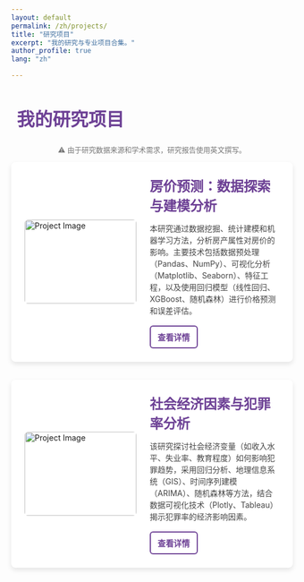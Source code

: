 ```yaml
---
layout: default
permalink: /zh/projects/
title: "研究项目"
excerpt: "我的研究与专业项目合集。"
author_profile: true
lang: "zh"

---
```


<style>
/* 页面整体样式 */
.page-content {
  background: #f3e8fd;
  padding: 2rem;
}

/* 项目卡片样式 */
.project-card {
  display: flex;
  align-items: center;
  background: white;
  padding: 1.5rem;
  border-radius: 8px;
  box-shadow: 0 4px 8px rgba(0,0,0,0.1);
  margin-bottom: 2rem;
  transition: transform 0.2s, box-shadow 0.2s;
}

/* 移动端适配 */
@media (max-width: 768px) {
  .project-card {
    flex-direction: column;
    text-align: center;
  }
  .project-image {
    margin-right: 0;
    margin-bottom: 1rem;
  }
  .button-row {
    justify-content: center;
  }
}

/* 项目图片 */
.project-image {
  width: 200px;
  height: 150px;
  border-radius: 6px;
  object-fit: cover;
  margin-right: 1.5rem;
}

/* 项目内容 */
.project-content {
  flex: 1;
}

.project-title {
  font-size: 1.5rem;
  font-weight: bold;
  color: #6d4195;
  margin-bottom: 0.5rem;
}

.project-description {
  color: #444;
  line-height: 1.5;
  margin-bottom: 1rem;
}

/* 详情按钮 */
.details-btn {
  background: transparent;
  color: #6d4195;
  border: 2px solid #6d4195;
  padding: 8px 12px;
  font-size: 0.9rem;
  font-weight: bold;
  border-radius: 6px;
  cursor: pointer;
  transition: all 0.2s ease;
}

.details-btn:hover {
  background: #6d4195;
  color: white;
}

/* 隐藏详情 */
.project-details {
  display: none;
  background: #fff;
  padding: 1.5rem;
  margin-top: 1rem;
  margin-bottom: 2rem;
  border-radius: 6px;
  box-shadow: 0 3px 6px rgba(0,0,0,0.1);
}

/* 预览框 */
.preview-frame {
  width: 100%;
  height: 450px;
  border: none;
  margin-bottom: 1rem;
  border-radius: 6px;
}

/* 按钮行 */
.button-row {
  display: flex;
  gap: 0.8rem;
}

/* GitHub 按钮 */
.github-btn {
  display: inline-flex;
  align-items: center;
  gap: 5px;
  padding: 6px 10px;
  font-size: 0.9rem;
  font-weight: bold;
  border-radius: 6px;
  text-decoration: none;
  border: 2px solid #6d4195;
  color: #6d4195;
}

.github-btn:hover {
  background: #6d4195;
  color: white;
}

/* 页面查看按钮 */
.html-btn {
  display: inline-flex;
  align-items: center;
  gap: 5px;
  padding: 6px 10px;
  font-size: 0.9rem;
  font-weight: bold;
  border-radius: 6px;
  text-decoration: none;
  background: #6d4195;
  color: white;
  border: 2px solid #6d4195;
}

.html-btn:hover {
  background: #4a256d;
  border-color: #4a256d;
}
</style>

<h1 style="display: flex; align-items: center; font-size: 2rem; color: #6d4195; margin-bottom: 1.5rem; text-align: left;">
  <i class="fa-solid fa-folder-open" style="margin-right: 10px;"></i> 我的研究项目
</h1>

<p style="font-size: 0.8rem; color: #777; text-align: center; margin-top: 1rem;">
  ⚠️ 由于研究数据来源和学术需求，研究报告使用英文撰写。
</p>


<!-- 项目 1 -->
<div class="project-card">
  <img src="{{ site.baseurl }}/images/project1.jpg" alt="Project Image" class="project-image">
  <div class="project-content">
    <div class="project-title">房价预测：数据探索与建模分析</div>
    <p class="project-description">
      本研究通过数据挖掘、统计建模和机器学习方法，分析房产属性对房价的影响。主要技术包括数据预处理（Pandas、NumPy）、可视化分析（Matplotlib、Seaborn）、特征工程，以及使用回归模型（线性回归、XGBoost、随机森林）进行价格预测和误差评估。
    </p>
    <button class="details-btn" onclick="toggleDetails('project1')">查看详情</button>
  </div>
</div>

<!-- 详情 -->
<div id="project1" class="project-details">
  <iframe class="preview-frame" src="https://htmlpreview.github.io/?https://github.com/ChengWu-Data/Housing-Price-Prediction-An-Exploratory-Analysis/blob/8a49d8ae0d2514d014c7d304ea081a2002fbd0f4/Housing_Price_Prediction-AnExploratoryAnalysis.html"></iframe>

  <div class="button-row">
    <a href="https://github.com/ChengWu-Data/Housing-Price-Prediction-An-Exploratory-Analysis.git" class="github-btn">
      <i class="fa-brands fa-github"></i> GitHub
    </a>
    <a href="https://chengwu-data.github.io/Housing_Price_Prediction-AnExploratoryAnalysis.html" class="html-btn">
      <i class="fa-solid fa-file"></i> 查看页面
    </a>
  </div>
</div>

<!-- 项目 2 -->
<div class="project-card">
  <img src="{{ site.baseurl }}/images/project2.jpg" alt="Project Image" class="project-image">
  <div class="project-content">
    <div class="project-title">社会经济因素与犯罪率分析</div>
    <p class="project-description">
      该研究探讨社会经济变量（如收入水平、失业率、教育程度）如何影响犯罪趋势，采用回归分析、地理信息系统（GIS）、时间序列建模（ARIMA）、随机森林等方法，结合数据可视化技术（Plotly、Tableau）揭示犯罪率的经济影响因素。
    </p>
    <button class="details-btn" onclick="toggleDetails('project2')">查看详情</button>
  </div>
</div>

<!-- 详情 -->
<div id="project2" class="project-details">
  <iframe class="preview-frame" src="https://drive.google.com/file/d/1VjV4sNFC9NrD7N8A9QoP_Ss2yWV_5WkI/preview"></iframe>

  <div class="button-row">
    <a href="https://drive.google.com/file/d/1VjV4sNFC9NrD7N8A9QoP_Ss2yWV_5WkI/view?usp=sharing" class="html-btn">
      <i class="fa-solid fa-file-pdf"></i> 在线查看
    </a>
  </div>
</div>



<script>
function toggleDetails(id) {
  var details = document.getElementById(id);

  if (details.style.display === "none" || details.style.display === "") {
    details.style.display = "block";
    details.style.opacity = 0;
    setTimeout(() => {
      details.style.opacity = 1;
      details.scrollIntoView({ behavior: "smooth", block: "start" });
    }, 50);
  } else {
    details.style.opacity = 0;
    setTimeout(() => {
      details.style.display = "none";
    }, 200);
  }
}
</script>
